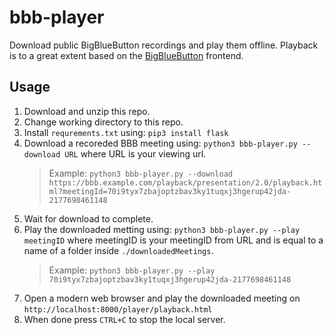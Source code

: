 # bbb-player

Download public BigBlueButton recordings and play them offline.
Playback is to a great extent based on the [BigBlueButton](https://github.com/bigbluebutton) frontend.

## Usage

1. Download and unzip this repo.
2. Change working directory to this repo.
3. Install `requrements.txt` using: `pip3 install flask`
4. Download a recoreded BBB meeting using: `python3 bbb-player.py --download URL` where URL is your viewing url.
   > Example: `python3 bbb-player.py --download https://bbb.example.com/playback/presentation/2.0/playback.html?meetingId=70i9tyx7zbajoptzbav3ky1tuqxj3hgerup42jda-2177698461148`
5. Wait for download to complete.
6. Play the downloaded metting using: `python3 bbb-player.py --play meetingID` where meetingID is your meetingID from URL and is equal to a name of a folder inside `./downloadedMeetings`.
   > Example: `python3 bbb-player.py --play 70i9tyx7zbajoptzbav3ky1tuqxj3hgerup42jda-2177698461148`
7. Open a modern web browser and play the downloaded meeting on `http://localhost:8000/player/playback.html`
8. When done press `CTRL+C` to stop the local server.
